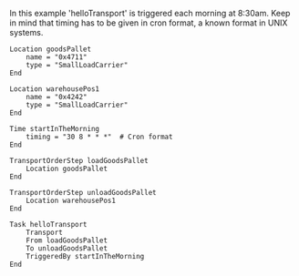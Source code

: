 In this example 'helloTransport' is triggered each morning at 8:30am. Keep in mind that timing has to be given in cron format, a known format in UNIX systems.

```text
Location goodsPallet
    name = "0x4711"
    type = "SmallLoadCarrier"
End

Location warehousePos1
    name = "0x4242"
    type = "SmallLoadCarrier"
End

Time startInTheMorning
    timing = "30 8 * * *"  # Cron format
End

TransportOrderStep loadGoodsPallet
    Location goodsPallet
End

TransportOrderStep unloadGoodsPallet
    Location warehousePos1
End

Task helloTransport
    Transport
    From loadGoodsPallet
    To unloadGoodsPallet
    TriggeredBy startInTheMorning
End
```